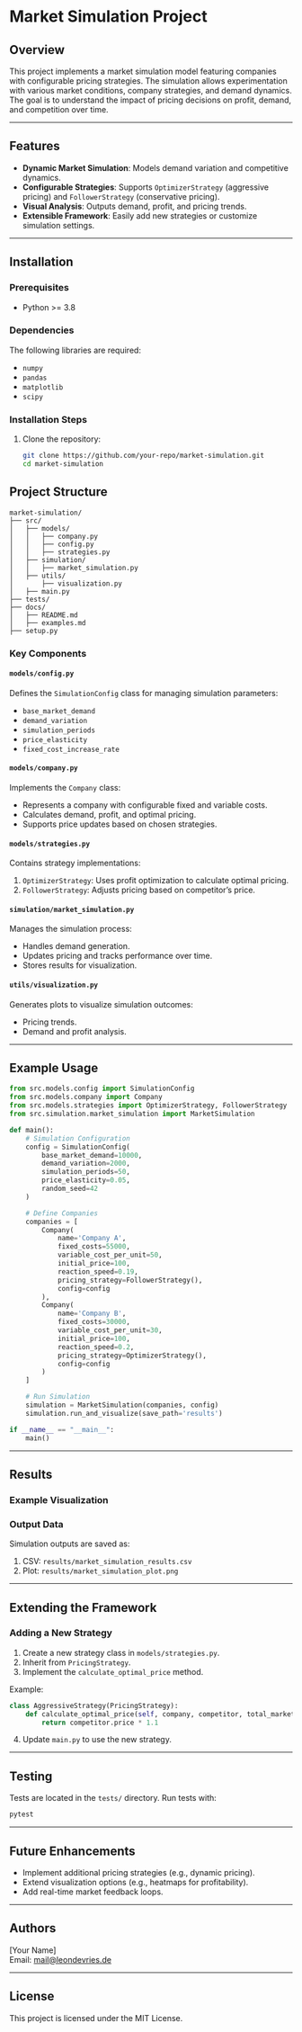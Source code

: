 # Market Simulation Project

## Overview

This project implements a market simulation model featuring companies with configurable pricing strategies. The simulation allows experimentation with various market conditions, company strategies, and demand dynamics. The goal is to understand the impact of pricing decisions on profit, demand, and competition over time.

---

## Features

- **Dynamic Market Simulation**: Models demand variation and competitive dynamics.
- **Configurable Strategies**: Supports `OptimizerStrategy` (aggressive pricing) and `FollowerStrategy` (conservative pricing).
- **Visual Analysis**: Outputs demand, profit, and pricing trends.
- **Extensible Framework**: Easily add new strategies or customize simulation settings.

---

## Installation

### Prerequisites

- Python >= 3.8

### Dependencies

The following libraries are required:

- `numpy`
- `pandas`
- `matplotlib`
- `scipy`

### Installation Steps

1. Clone the repository:
   ```bash
   git clone https://github.com/your-repo/market-simulation.git
   cd market-simulation


## Project Structure

```
market-simulation/
├── src/
│   ├── models/
│   │   ├── company.py
│   │   ├── config.py
│   │   ├── strategies.py
│   ├── simulation/
│   │   ├── market_simulation.py
│   ├── utils/
│       ├── visualization.py
│   ├── main.py
├── tests/
├── docs/
│   ├── README.md
│   ├── examples.md
├── setup.py
```

### Key Components

#### `models/config.py`

Defines the `SimulationConfig` class for managing simulation parameters:

- `base_market_demand`
- `demand_variation`
- `simulation_periods`
- `price_elasticity`
- `fixed_cost_increase_rate`

#### `models/company.py`

Implements the `Company` class:

- Represents a company with configurable fixed and variable costs.
- Calculates demand, profit, and optimal pricing.
- Supports price updates based on chosen strategies.

#### `models/strategies.py`

Contains strategy implementations:

1. `OptimizerStrategy`: Uses profit optimization to calculate optimal pricing.
2. `FollowerStrategy`: Adjusts pricing based on competitor’s price.

#### `simulation/market_simulation.py`

Manages the simulation process:

- Handles demand generation.
- Updates pricing and tracks performance over time.
- Stores results for visualization.

#### `utils/visualization.py`

Generates plots to visualize simulation outcomes:

- Pricing trends.
- Demand and profit analysis.

---

## Example Usage

```python
from src.models.config import SimulationConfig
from src.models.company import Company
from src.models.strategies import OptimizerStrategy, FollowerStrategy
from src.simulation.market_simulation import MarketSimulation

def main():
    # Simulation Configuration
    config = SimulationConfig(
        base_market_demand=10000,
        demand_variation=2000,
        simulation_periods=50,
        price_elasticity=0.05,
        random_seed=42
    )

    # Define Companies
    companies = [
        Company(
            name='Company A',
            fixed_costs=55000,
            variable_cost_per_unit=50,
            initial_price=100,
            reaction_speed=0.19,
            pricing_strategy=FollowerStrategy(),
            config=config
        ),
        Company(
            name='Company B',
            fixed_costs=30000,
            variable_cost_per_unit=30,
            initial_price=100,
            reaction_speed=0.2,
            pricing_strategy=OptimizerStrategy(),
            config=config
        )
    ]

    # Run Simulation
    simulation = MarketSimulation(companies, config)
    simulation.run_and_visualize(save_path='results')

if __name__ == "__main__":
    main()
```

---

## Results

### Example Visualization



### Output Data

Simulation outputs are saved as:

1. CSV: `results/market_simulation_results.csv`
2. Plot: `results/market_simulation_plot.png`

---

## Extending the Framework

### Adding a New Strategy

1. Create a new strategy class in `models/strategies.py`.
2. Inherit from `PricingStrategy`.
3. Implement the `calculate_optimal_price` method.

Example:

```python
class AggressiveStrategy(PricingStrategy):
    def calculate_optimal_price(self, company, competitor, total_market_demand):
        return competitor.price * 1.1
```

4. Update `main.py` to use the new strategy.

---

## Testing

Tests are located in the `tests/` directory. Run tests with:

```bash
pytest
```

---

## Future Enhancements

- Implement additional pricing strategies (e.g., dynamic pricing).
- Extend visualization options (e.g., heatmaps for profitability).
- Add real-time market feedback loops.

---

## Authors

[Your Name]\
Email: [mail@leondevries.de](mailto\:mail@leondevries.de)

---

## License

This project is licensed under the MIT License.

```

